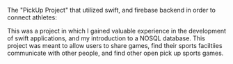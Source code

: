 The "PickUp Project" that utilized swift, and firebase backend in order to connect athletes:

This was a project in which I gained valuable experience in the development of swift applications, and my
introduction to a NOSQL database. This project was meant to allow users to share games, find their sports faciltiies
communicate with other people, and find other open pick up sports games.
